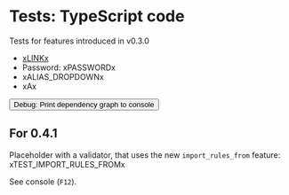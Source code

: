 # Tests: TypeScript code

Tests for features introduced in v0.3.0

- [xLINKx](iLINKi)
- Password: xPASSWORDx
- xALIAS_DROPDOWNx
- xAx

<button class="md-button md-button--primary" onclick="PlaceholderPlugin.debug_print_dependency_graph()">Debug: Print dependency graph to console</button>

## For 0.4.1

Placeholder with a validator, that uses the new `import_rules_from` feature: xTEST_IMPORT_RULES_FROMx

See console (`F12`).

<script>setTimeout(() => console.log(`TEST_IMPORT_RULES_FROM's rules:\n`, ...PlaceholderPlugin.placeholders.get("TEST_IMPORT_RULES_FROM").validators[0].rules), 1000)</script>
